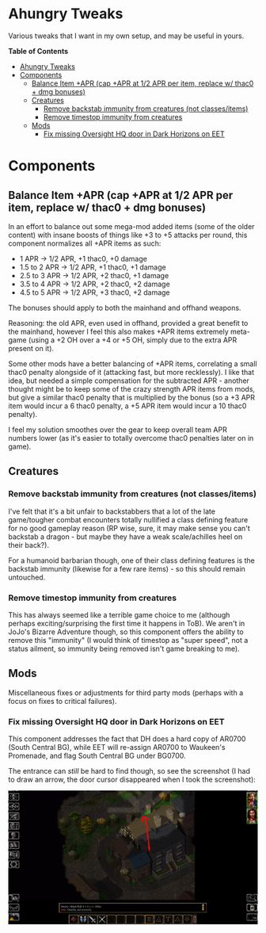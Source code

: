# Ahungry Tweaks

Various tweaks that I want in my own setup, and may be useful in yours.

<!-- markdown-toc start - Don't edit this section. Run M-x markdown-toc-refresh-toc -->
**Table of Contents**

- [Ahungry Tweaks](#ahungry-tweaks)
- [Components](#components)
    - [Balance Item +APR (cap +APR at 1/2 APR per item, replace w/ thac0 + dmg bonuses)](#balance-item-apr-cap-apr-at-12-apr-per-item-replace-w-thac0--dmg-bonuses)
    - [Creatures](#creatures)
        - [Remove backstab immunity from creatures (not classes/items)](#remove-backstab-immunity-from-creatures-not-classesitems)
        - [Remove timestop immunity from creatures](#remove-timestop-immunity-from-creatures)
    - [Mods](#mods)
        - [Fix missing Oversight HQ door in Dark Horizons on EET](#fix-missing-oversight-hq-door-in-dark-horizons-on-eet)

<!-- markdown-toc end -->

# Components

## Balance Item +APR (cap +APR at 1/2 APR per item, replace w/ thac0 + dmg bonuses)

In an effort to balance out some mega-mod added items (some of the
older content) with insane boosts of things like +3 to +5 attacks per
round, this component normalizes all +APR items as such:

- 1 APR -> 1/2 APR, +1 thac0, +0 damage
- 1.5 to 2 APR -> 1/2 APR, +1 thac0, +1 damage
- 2.5 to 3 APR -> 1/2 APR, +2 thac0, +1 damage
- 3.5 to 4 APR -> 1/2 APR, +2 thac0, +2 damage
- 4.5 to 5 APR -> 1/2 APR, +3 thac0, +2 damage

The bonuses should apply to both the mainhand and offhand weapons.

Reasoning: the old APR, even used in offhand, provided a great
benefit to the mainhand, however I feel this also makes +APR items
extremely meta-game (using a +2 OH over a +4 or +5 OH, simply due to
the extra APR present on it).

Some other mods have a better balancing of +APR items, correlating a
small thac0 penalty alongside of it (attacking fast, but more
recklessly).  I like that idea, but needed a simple compensation for
the subtracted APR - another thought might be to keep some of the
crazy strength APR items from mods, but give a similar thac0 penalty
that is multiplied by the bonus (so a +3 APR item would incur a 6
thac0 penalty, a +5 APR item would incur a 10 thac0 penalty).

I feel my solution smoothes over the gear to keep overall team APR
numbers lower (as it's easier to totally overcome thac0 penalties
later on in game).

## Creatures

### Remove backstab immunity from creatures (not classes/items)

I've felt that it's a bit unfair to backstabbers that a lot of the
late game/tougher combat encounters totally nullified a class defining
feature for no good gameplay reason (RP wise, sure, it may make sense
you can't backstab a dragon - but maybe they have a weak
scale/achilles heel on their back?).

For a humanoid barbarian though, one of their class defining features
is the backstab immunity (likewise for a few rare items) - so this
should remain untouched.

### Remove timestop immunity from creatures

This has always seemed like a terrible game choice to me (although
perhaps exciting/surprising the first time it happens in ToB).
We aren't in JoJo's Bizarre Adventure though, so this component offers
the ability to remove this "immunity" (I would think of timestop as
"super speed", not a status ailment, so immunity being removed isn't
game breaking to me).

## Mods

Miscellaneous fixes or adjustments for third party mods (perhaps with
a focus on fixes to critical failures).

### Fix missing Oversight HQ door in Dark Horizons on EET

This component addresses the fact that DH does a hard copy of AR0700
(South Central BG), while EET will re-assign AR0700 to Waukeen's
Promenade, and flag South Central BG under BG0700.

The entrance can *still* be hard to find though, so see the
screenshot (I had to draw an arrow, the door cursor disappeared when I
took the screenshot):

![oversighthq](https://github.com/ahungry/ahungry_tweaks/blob/master/oversighthq.png)
